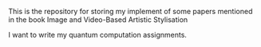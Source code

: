 This is the repository for storing my implement of some papers mentioned in the book Image and Video-Based Artistic Stylisation


I want to write my quantum computation assignments.
